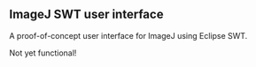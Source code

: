 ImageJ SWT user interface
-------------------------

A proof-of-concept user interface for ImageJ using Eclipse SWT.

Not yet functional!
